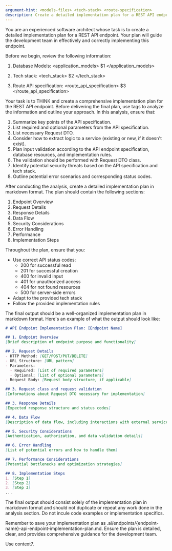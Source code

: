 ```yaml
---
argument-hint: <models-files> <tech-stack> <route-specification>
description: Create a detailed implementation plan for a REST API endpoint
---
```


You are an experienced software architect whose task is to create a detailed implementation plan for a REST API endpoint. Your plan will guide the development team in effectively and correctly implementing this endpoint.

Before we begin, review the following information:

1. Database Models:
<application_models>
$1
</application_models>

2. Tech stack:
<tech_stack>
$2
</tech_stack>

3. Route API specification:
<route_api_specification>
$3
</route_api_specification>

Your task is to THINK and create a comprehensive implementation plan for the REST API endpoint. Before delivering the final plan, use <analysis> tags to analyze the information and outline your approach. In this analysis, ensure that:

1. Summarize key points of the API specification.
2. List required and optional parameters from the API specification.
3. List necessary Request DTO.
4. Consider how to extract logic to a service (existing or new, if it doesn't exist).
5. Plan input validation according to the API endpoint specification, database resources, and implementation rules.
6. The validation should be performed with Request DTO class.
7. Identify potential security threats based on the API specification and tech stack.
8. Outline potential error scenarios and corresponding status codes.

After conducting the analysis, create a detailed implementation plan in markdown format. The plan should contain the following sections:

1. Endpoint Overview
2. Request Details
3. Response Details
4. Data Flow
5. Security Considerations
6. Error Handling
7. Performance
8. Implementation Steps

Throughout the plan, ensure that you:
- Use correct API status codes:
  - 200 for successful read
  - 201 for successful creation
  - 400 for invalid input
  - 401 for unauthorized access
  - 404 for not found resources
  - 500 for server-side errors
- Adapt to the provided tech stack
- Follow the provided implementation rules

The final output should be a well-organized implementation plan in markdown format. Here's an example of what the output should look like:

```markdown
# API Endpoint Implementation Plan: [Endpoint Name]

## 1. Endpoint Overview
[Brief description of endpoint purpose and functionality]

## 2. Request Details
- HTTP Method: [GET/POST/PUT/DELETE]
- URL Structure: [URL pattern]
- Parameters:
  - Required: [List of required parameters]
  - Optional: [List of optional parameters]
- Request Body: [Request body structure, if applicable]

## 3. Request class and request validation
[Informations about Request DTO necessary for implementation]

## 3. Response Details
[Expected response structure and status codes]

## 4. Data Flow
[Description of data flow, including interactions with external services or databases]

## 5. Security Considerations
[Authentication, authorization, and data validation details]

## 6. Error Handling
[List of potential errors and how to handle them]

## 7. Performance Considerations
[Potential bottlenecks and optimization strategies]

## 8. Implementation Steps
1. [Step 1]
2. [Step 2]
3. [Step 3]
...
```

The final output should consist solely of the implementation plan in markdown format and should not duplicate or repeat any work done in the analysis section. Do not incule code examples or implementation specifics.

Remember to save your implementation plan as .ai/endpoints/{endpoint-name}-api-endpoint-implementation-plan.md. Ensure the plan is detailed, clear, and provides comprehensive guidance for the development team.

Use context7.
